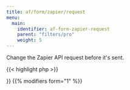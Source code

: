 ```yaml
---
title: af/form/zapier/request
menu:
  main:
    identifier: af-form-zapier-request
    parent: "filters/pro"
    weight: 5
---
```


Change the Zapier API request before it's sent. 

{{< highlight php >}}
<?php

function modify_zapier_request( $request, $form, $args ) {
  // Combine two fields and send to Zapier with key "full_name"
  $full_name = af_get_field( 'first_name' ) . ' ' . af_get_field( 'last_name' );
  $request['body']['full_name'] = $full_name;

  return $request;
}
add_filter( 'af/form/zapier/request/key=FORM_KEY', 'modify_zapier_request', 10, 3 );

{{< / highlight >}}

{{% modifiers form="1" %}}